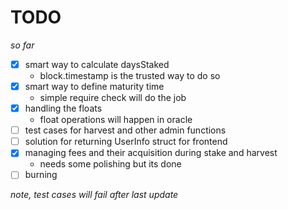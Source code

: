 # TODO

*so far*
- [x] smart way to calculate daysStaked
    - block.timestamp is the trusted way to do so
- [x] smart way to define maturity time
    - simple require check will do the job
- [x] handling the floats
    - float operations will happen in oracle
- [ ] test cases for harvest and other admin functions
- [ ] solution for returning UserInfo struct for frontend
- [x] managing fees and their acquisition during stake and harvest
    - needs some polishing but its done
- [ ] burning

*note, test cases will fail after last update*
